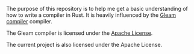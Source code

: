The purpose of this repository is to help me get a basic understanding
of how to write a compiler in Rust. It is heavily influenced by the
[Gleam compiler](https://github.com/gleam-lang/gleam) compiler.

The Gleam compiler is licensed under the [Apache
License](https://github.com/gleam-lang/gleam/blob/main/LICENCE).

The current project is also licensed under the Apache License.
